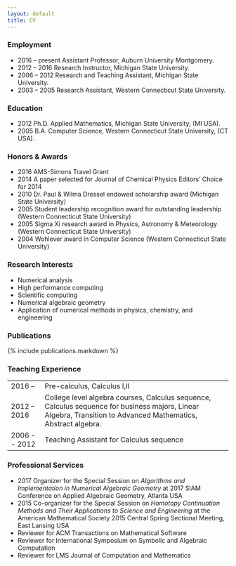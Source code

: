 ```yaml
---
layout: default
title: CV
---
```


### Employment

- 2016 – present Assistant Professor, Auburn University Montgomery.
- 2012 – 2016 Research Instructor, Michigan State University.
- 2006 – 2012 Research and Teaching Assistant, Michigan State University.
- 2003 – 2005 Research Assistant, Western Connecticut State University.

### Education

- 2012 Ph.D. Applied Mathematics, Michigan State University, (MI USA).
- 2005 B.A. Computer Science, Western Connecticut State University, (CT USA).

### Honors & Awards

- 2016 AMS-Simons Travel Grant
- 2014 A paper selected for Journal of Chemical Physics Editors’ Choice for 2014
- 2010 Dr. Paul & Wilma Dressel endowed scholarship award
  (Michigan State University)
- 2005 Student leadership recognition award for outstanding leadership
  (Western Connecticut State University)
- 2005 Sigma Xi research award in Physics, Astronomy & Meteorology
  (Western Connecticut State University)
- 2004 Wohlever award in Computer Science
  (Western Connecticut State University)

### Research Interests

- Numerical analysis
- High performance computing
- Scientific computing
- Numerical algebraic geometry
- Application of numerical methods in physics, chemistry, and engineering

### Publications

{% include publications.markdown %}

### Teaching Experience
| | |
|-----------|-------------------------------------|
| 2016 –    | Pre-calculus, Calculus I,II |
| 2012 – 2016 | College level algebra courses, Calculus sequence, Calculus sequence for business majors, Linear Algebra, Transition to Advanced Mathematics, Abstract algebra. |
| 2006 -- 2012 | Teaching Assistant for Calculus sequence |

### Professional Services
- 2017 Organizer for the Special Session on
  _Algorithms and Implementation in Numerical Algebraic Geometry_
  at 2017 SIAM Conference on Applied Algebraic Geometry, Atlanta USA
- 2015 Co-organizer for the Special Session on
  _Homotopy Continuation Methods and Their Applications to Science and Engineering_
  at the American Mathematical Society 2015 Central Spring Sectional Meeting,
  East Lansing USA
- Reviewer for ACM Transactions on Mathematical Software
- Reviewer for International Symposium on Symbolic and Algebraic Computation
- Reviewer for LMS Journal of Computation and Mathematics
